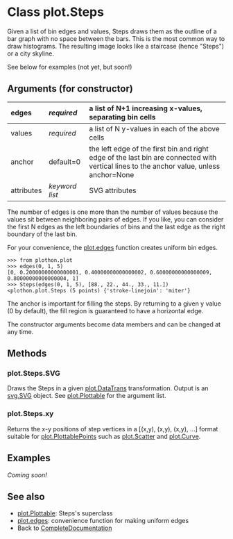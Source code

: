 # Class plot.Steps #

Given a list of bin edges and values, Steps draws them as the outline of a bar graph with no space between the bars.  This is the most common way to draw histograms.  The resulting image looks like a staircase (hence "Steps") or a city skyline.

See below for examples (not yet, but soon!)

## Arguments (for constructor) ##

| edges | _required_ | a list of N+1 increasing x-values, separating bin cells |
|:------|:-----------|:--------------------------------------------------------|
| values | _required_ | a list of N y-values in each of the above cells |
| anchor | default=0 | the left edge of the first bin and right edge of the last bin are connected with vertical lines to the anchor value, unless anchor=None |
| attributes | _keyword list_ | SVG attributes |

The number of edges is one more than the number of values because the values sit between neighboring pairs of edges.  If you like, you can consider the first N edges as the left boundaries of bins and the last edge as the right boundary of the last bin.

For your convenience, the [plot.edges](plotedges.md) function creates uniform bin edges.
```
>>> from plothon.plot
>>> edges(0, 1, 5)
[0, 0.20000000000000001, 0.40000000000000002, 0.60000000000000009, 0.80000000000000004, 1]
>>> Steps(edges(0, 1, 5), [88., 22., 44., 33., 11.])
<plothon.plot.Steps (5 points) {'stroke-linejoin': 'miter'}
```

The anchor is important for filling the steps.  By returning to a given y value (0 by default), the fill region is guaranteed to have a horizontal edge.

The constructor arguments become data members and can be changed at any time.

## Methods ##

### plot.Steps.SVG ###

Draws the Steps in a given [plot.DataTrans](plotDataTrans.md) transformation. Output is an [svg.SVG](svgSVG.md) object. See [plot.Plottable](plotPlottable.md) for the argument list.

### plot.Steps.xy ###

Returns the x-y positions of step vertices in a [(x,y), (x,y), (x,y), ...] format suitable for [plot.PlottablePoints](plotPlottablePoints.md) such as [plot.Scatter](plotScatter.md) and [plot.Curve](plotCurve.md).

## Examples ##

_Coming soon!_

## See also ##

  * [plot.Plottable](plotPlottable.md): Steps's superclass
  * [plot.edges](plotedges.md): convenience function for making uniform edges
  * Back to [CompleteDocumentation](CompleteDocumentation.md)